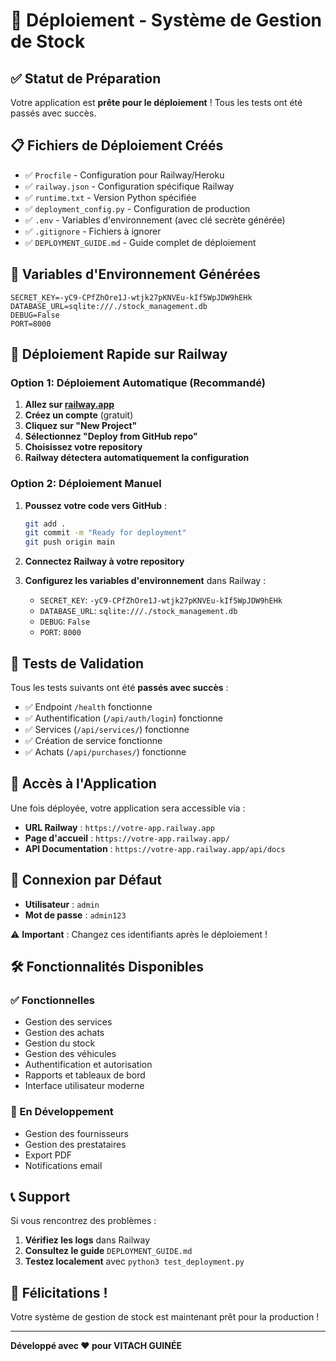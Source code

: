 # 🚀 Déploiement - Système de Gestion de Stock

## ✅ Statut de Préparation

Votre application est **prête pour le déploiement** ! Tous les tests ont été passés avec succès.

## 📋 Fichiers de Déploiement Créés

- ✅ `Procfile` - Configuration pour Railway/Heroku
- ✅ `railway.json` - Configuration spécifique Railway
- ✅ `runtime.txt` - Version Python spécifiée
- ✅ `deployment_config.py` - Configuration de production
- ✅ `.env` - Variables d'environnement (avec clé secrète générée)
- ✅ `.gitignore` - Fichiers à ignorer
- ✅ `DEPLOYMENT_GUIDE.md` - Guide complet de déploiement

## 🔑 Variables d'Environnement Générées

```
SECRET_KEY=-yC9-CPfZhOre1J-wtjk27pKNVEu-kIf5WpJDW9hEHk
DATABASE_URL=sqlite:///./stock_management.db
DEBUG=False
PORT=8000
```

## 🚀 Déploiement Rapide sur Railway

### Option 1: Déploiement Automatique (Recommandé)

1. **Allez sur [railway.app](https://railway.app)**
2. **Créez un compte** (gratuit)
3. **Cliquez sur "New Project"**
4. **Sélectionnez "Deploy from GitHub repo"**
5. **Choisissez votre repository**
6. **Railway détectera automatiquement la configuration**

### Option 2: Déploiement Manuel

1. **Poussez votre code vers GitHub** :
   ```bash
   git add .
   git commit -m "Ready for deployment"
   git push origin main
   ```

2. **Connectez Railway à votre repository**

3. **Configurez les variables d'environnement** dans Railway :
   - `SECRET_KEY`: `-yC9-CPfZhOre1J-wtjk27pKNVEu-kIf5WpJDW9hEHk`
   - `DATABASE_URL`: `sqlite:///./stock_management.db`
   - `DEBUG`: `False`
   - `PORT`: `8000`

## 🧪 Tests de Validation

Tous les tests suivants ont été **passés avec succès** :

- ✅ Endpoint `/health` fonctionne
- ✅ Authentification (`/api/auth/login`) fonctionne
- ✅ Services (`/api/services/`) fonctionne
- ✅ Création de service fonctionne
- ✅ Achats (`/api/purchases/`) fonctionne

## 📱 Accès à l'Application

Une fois déployée, votre application sera accessible via :
- **URL Railway** : `https://votre-app.railway.app`
- **Page d'accueil** : `https://votre-app.railway.app/`
- **API Documentation** : `https://votre-app.railway.app/api/docs`

## 🔐 Connexion par Défaut

- **Utilisateur** : `admin`
- **Mot de passe** : `admin123`

⚠️ **Important** : Changez ces identifiants après le déploiement !

## 🛠️ Fonctionnalités Disponibles

### ✅ Fonctionnelles
- Gestion des services
- Gestion des achats
- Gestion du stock
- Gestion des véhicules
- Authentification et autorisation
- Rapports et tableaux de bord
- Interface utilisateur moderne

### 🔧 En Développement
- Gestion des fournisseurs
- Gestion des prestataires
- Export PDF
- Notifications email

## 📞 Support

Si vous rencontrez des problèmes :

1. **Vérifiez les logs** dans Railway
2. **Consultez le guide** `DEPLOYMENT_GUIDE.md`
3. **Testez localement** avec `python3 test_deployment.py`

## 🎉 Félicitations !

Votre système de gestion de stock est maintenant prêt pour la production !

---

**Développé avec ❤️ pour VITACH GUINÉE**
